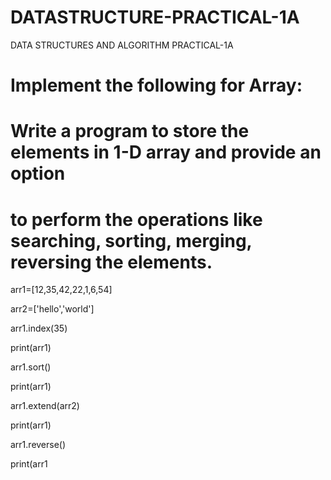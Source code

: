 # DATASTRUCTURE-PRACTICAL-1A
DATA STRUCTURES AND ALGORITHM PRACTICAL-1A

# Implement the following for Array:
# Write a program to store the elements in 1-D array and provide an option 
# to perform the operations like searching, sorting, merging, reversing the elements.

arr1=[12,35,42,22,1,6,54]
        
arr2=['hello','world']

arr1.index(35)

print(arr1)

arr1.sort()

print(arr1)

arr1.extend(arr2)

print(arr1)

arr1.reverse()

print(arr1

